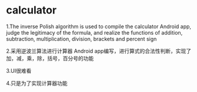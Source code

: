 # calculator
1.The inverse Polish algorithm is used to compile the calculator Android app, judge the legitimacy of the formula, and realize the functions of addition, subtraction, multiplication, division, brackets and percent sign

2.采用逆波兰算法进行计算器 Android app编写，进行算式的合法性判断，实现了加，减，乘，除，括号，百分号的功能

3.UI很难看

4.只是为了实现计算器功能
